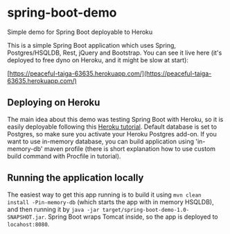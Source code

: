 # spring-boot-demo
Simple demo for Spring Boot deployable to Heroku

This is a simple Spring Boot application which uses Spring, Postgres/HSQLDB, Rest, jQuery and Bootstrap. You can see it live here (it's deployed to free dyno on Heroku, and it might be slow at start):

[https://peaceful-taiga-63635.herokuapp.com/](https://peaceful-taiga-63635.herokuapp.com/)

## Deploying on Heroku
The main idea about this demo was testing Spring Boot with Heroku, so it is easily deployable following this [Heroku tutorial](https://devcenter.heroku.com/articles/deploying-spring-boot-apps-to-heroku).
Default database is set to Postgres, so make sure you activate your Heroku Postgres add-on.
If you want to use in-memory database, you can build application using 'in-memory-db' maven profile (there is short explanation how to use custom build command with Procfile in tutorial).

## Running the application locally
The easiest way to get this app running is to build it using `mvn clean install -Pin-memory-db` (which starts the app with in memory HSQLDB), and then running it by `java -jar target/spring-boot-demo-1.0-SNAPSHOT.jar`.
Spring Boot wraps Tomcat inside, so the app is deployed to `locahost:8080`.
